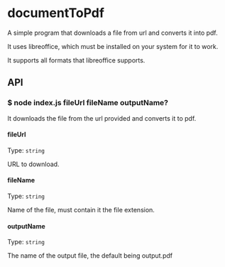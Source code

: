 # documentToPdf

A simple program that downloads a file from url and converts it into pdf.

It uses libreoffice, which must be installed on your system for it to work.

It supports all formats that libreoffice supports.

## API

### $ node index.js fileUrl fileName outputName?

It downloads the file from the url provided and converts it to pdf.

#### fileUrl

Type: `string`

URL to download.

#### fileName

Type: `string`

Name of the file, must contain it the file extension.

#### outputName

Type: `string`

The name of the output file, the default being output.pdf



